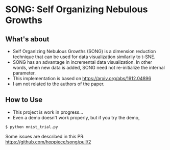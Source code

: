 # SONG: Self Organizing Nebulous Growths

## What's about
- Self Organizing Nebulous Growths (SONG) is a dimension reduction technique that can be used for data visualization similarliy to t-SNE.
- SONG has an advantage in incremental data visualization. In other words, when new data is added, SONG need not re-initialize the internal parameter.
- This implementation is based on https://arxiv.org/abs/1912.04896 
- I am not related to the authors of the paper.

## How to Use
- This project is work in progress...
- Even a demo doesn't work properly, but if you try the demo,
```
$ python mnist_trial.py
```

Some issues are described in this PR: https://github.com/hoppiece/song/pull/2
